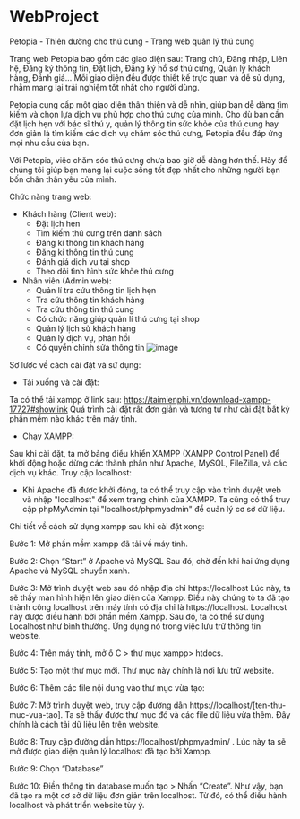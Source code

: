 # WebProject
Petopia - Thiên đường cho thú cưng - Trang web quản lý thú cưng

Trang web Petopia bao gồm các giao diện sau: Trang chủ, Đăng nhập, Liên hệ, Đăng ký thông tin, Đặt lịch, Đăng ký hồ sơ thú cưng, Quản lý khách hàng, Đánh giá... Mỗi giao diện đều được thiết kế trực quan và dễ sử dụng, nhằm mang lại trải nghiệm tốt nhất cho người dùng.

Petopia cung cấp một giao diện thân thiện và dễ nhìn, giúp bạn dễ dàng tìm kiếm và chọn lựa dịch vụ phù hợp cho thú cưng của mình. Cho dù bạn cần đặt lịch hẹn với bác sĩ thú y, quản lý thông tin sức khỏe của thú cưng hay đơn giản là tìm kiếm các dịch vụ chăm sóc thú cưng, Petopia đều đáp ứng mọi nhu cầu của bạn.

Với Petopia, việc chăm sóc thú cưng chưa bao giờ dễ dàng hơn thế. Hãy để chúng tôi giúp bạn mang lại cuộc sống tốt đẹp nhất cho những người bạn bốn chân thân yêu của mình.

Chức năng trang web:
- Khách hàng (Client web):
  + Đặt lịch hẹn
  + Tìm kiếm thú cưng trên danh sách
  + Đăng kí thông tin khách hàng
  + Đăng kí thông tin thú cưng
  + Đánh giá dịch vụ tại shop
  + Theo dõi tình hình sức khỏe thú cưng
- Nhân viên (Admin web):
  + Quản lí tra cứu thông tin lịch hẹn
  + Tra cứu thông tin khách hàng
  + Tra cứu thông tin thú cưng
  + Có chức năng giúp quản lí thú cưng tại shop
  + Quản lý lịch sử khách hàng
  + Quản lý dịch vụ, phản hồi
  + Có quyền chỉnh sửa thông tin
![image](https://github.com/khanguyen69/WebProject/assets/145459744/1720fbc0-7dc7-4a80-b029-230c555f54f7)

Sơ lược về cách cài đặt và sử dụng:

- Tải xuống và cài đặt:
  
Ta có thể tải xampp ở link sau: https://taimienphi.vn/download-xampp-17727#showlink
Quá trình cài đặt rất đơn giản và tương tự như cài đặt bất kỳ phần mềm nào khác trên máy tính.

- Chạy XAMPP:
  
Sau khi cài đặt, ta mở bảng điều khiển XAMPP (XAMPP Control Panel) để khởi động hoặc dừng các thành phần như Apache, MySQL, FileZilla, và các dịch vụ khác.
Truy cập localhost:

- Khi Apache đã được khởi động, ta có thể truy cập vào trình duyệt web và nhập "localhost" để xem trang chính của XAMPP. Ta cũng có thể truy cập phpMyAdmin tại "localhost/phpmyadmin" để quản lý cơ sở dữ liệu.
  
Chi tiết về cách sử dụng xampp sau khi cài đặt xong:

Bước 1: Mở phần mềm xampp đã tải về máy tính.

Bước 2: Chọn “Start” ở Apache và MySQL
Sau đó, chờ đến khi hai ứng dụng Apache và MySQL chuyển xanh.

Bước 3: Mở trình duyệt web sau đó nhập địa chỉ https://localhost
Lúc này, ta sẽ thấy màn hình hiện lên giao diện của Xampp. Điều này chứng tỏ ta đã tạo thành công localhost trên máy tính có địa chỉ là https://localhost. Localhost này được điều hành bởi phần mềm Xampp.
Sau đó, ta có thể sử dụng Localhost như bình thường. Ứng dụng nó trong việc lưu trữ thông tin website.

Bước 4: Trên máy tính, mở ổ C > thư mục xampp> htdocs.

Bước 5: Tạo một thư mục mới. Thư mục này chính là nơi lưu trữ website.

Bước 6: Thêm các file nội dung vào thư mục vừa tạo:

Bước 7: Mở trình duyệt web, truy cập đường dẫn https://localhost/[ten-thu-muc-vua-tao]. Ta sẽ thấy được thư mục đó và các file dữ liệu vừa thêm. Đây chính là cách tải dữ liệu lên trên website. 

Bước 8: Truy cập đường dẫn https://localhost/phpmyadmin/ . Lúc này ta sẽ mở được giao diện quản lý localhost đã tạo bởi Xampp.

Bước 9: Chọn “Database”

Bước 10: Điền thông tin database muốn tạo > Nhấn “Create”. Như vậy, bạn đã tạo ra một cơ sở dữ liệu đơn giản trên localhost. Từ đó, có thể điều hành localhost và phát triển website tùy ý.

 


